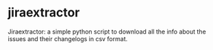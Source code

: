 # jiraextractor
Jiraextractor: a simple python script to download all the info about the issues and their changelogs in csv format. 
